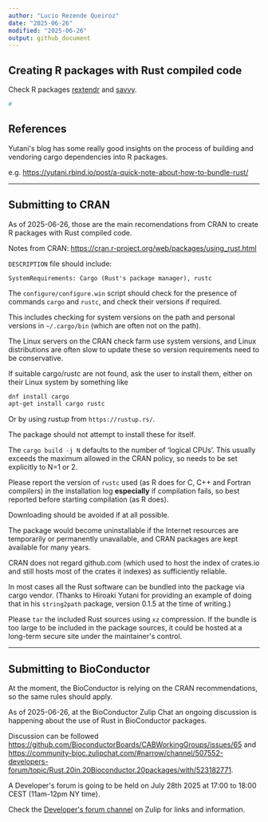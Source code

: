 ```yaml
---
author: "Lucio Rezende Queiroz"
date: "2025-06-26"
modified: "2025-06-26"
output: github_document
---
```


## Creating R packages with Rust compiled code

Check R packages [rextendr](https://github.com/extendr/rextendr) and [savvy](https://github.com/yutannihilation/savvy).

```bash
#
```

## References

Yutani's blog has some really good insights on the process of building and vendoring
cargo dependencies into R packages.

e.g. <https://yutani.rbind.io/post/a-quick-note-about-how-to-bundle-rust/>

---

## Submitting to CRAN

As of 2025-06-26, those are the main recomendations from CRAN to create R packages with Rust compiled code.

Notes from CRAN: <https://cran.r-project.org/web/packages/using_rust.html>

`DESCRIPTION` file should include:

```config
SystemRequirements: Cargo (Rust's package manager), rustc
```

The `configure/configure.win` script should check for the presence of commands `cargo` and `rustc`, and check their versions if required.

This includes checking for system versions on the path and personal versions in `~/.cargo/bin` (which are often not on the path).

The Linux servers on the CRAN check farm use system versions, and Linux distributions are often slow to update these so version requirements need to be conservative.

If suitable cargo/rustc are not found, ask the user to install them, either on their Linux system by something like

```bash
dnf install cargo
apt-get install cargo rustc
```

Or by using rustup from `https://rustup.rs/`.

The package should not attempt to install these for itself.

The `cargo build -j N` defaults to the number of ‘logical CPUs’. This usually exceeds the maximum allowed in the CRAN policy, so needs to be set explicitly to N=1 or 2.

Please report the version of `rustc` used (as R does for C, C++ and Fortran compilers) in the installation log **especially** if compilation fails, so best reported before starting compilation (as R does).

Downloading should be avoided if at all possible.

The package would become uninstallable if the Internet resources are temporarily or permanently unavailable, and CRAN packages are kept available for many years.

CRAN does not regard github.com (which used to host the index of crates.io and still hosts most of the crates it indexes) as sufficiently reliable.

In most cases all the Rust software can be bundled into the package via cargo vendor.
(Thanks to Hiroaki Yutani for providing an example of doing that in his `string2path` package, version 0.1.5 at the time of writing.)

Please `tar` the included Rust sources using `xz` compression. If the bundle is too large to be included in the package sources, it could be hosted at a long-term secure site under the maintainer's control.

---

## Submitting to BioConductor

At the moment, the BioConductor is relying on the CRAN recommendations, so the same rules should apply.

As of 2025-06-26, at the BioConductor Zulip Chat an ongoing discussion is happening about the use of Rust in BioConductor packages.

Discussion can be followed <https://github.com/BioconductorBoards/CABWorkingGroups/issues/65> and <https://community-bioc.zulipchat.com/#narrow/channel/507552-developers-forum/topic/Rust.20in.20Bioconductor.20packages/with/523182771>.

A Developer's forum is going to be held on July 28th 2025 at 17:00 to 18:00 CEST (11am-12pm NY time).

Check the [Developer's forum channel](https://community-bioc.zulipchat.com/#narrow/channel/507552-developers-forum) on Zulip for links and information.
